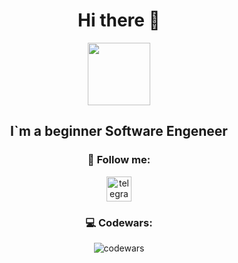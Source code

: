 
<div id="header" align="center">
  <h1>
    Hi there 👋
  </h1> 
  <img src="https://i.giphy.com/media/Ll22OhMLAlVDb8UQWe/giphy.webp" width="100"/>
  <div id="badges">
    
## I`m  a beginner Software Engeneer
    
### 🤝 Follow me:

  <div id="badges">
    <a href="https://t.me/EvgeniiaGamidova" target="_blank">
      <img src="https://cdn-icons-png.flaticon.com/512/2111/2111646.png" width="40" height="40" alt="telegram group" />
    </a>
  </div>
  
### 💻 Codewars:
![codewars](https://www.codewars.com/users/EvgeniiaGamidova/badges/large)
